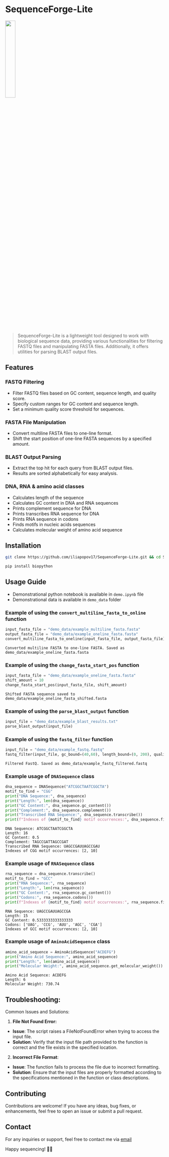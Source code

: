 # SequenceForge-Lite

<div style='justify-content: center'>
<img src="https://github.com/iliapopov17/SequenceForge-Lite/blob/main/imgs/logo.png" align='center', width="25%">
</div>

> SequenceForge-Lite is a lightweight tool designed to work with biological sequence data, providing various functionalities for filtering FASTQ files and manipulating FASTA files. Additionally, it offers utilities for parsing BLAST output files.

## Features
### FASTQ Filtering
- Filter FASTQ files based on GC content, sequence length, and quality score.
- Specify custom ranges for GC content and sequence length.
- Set a minimum quality score threshold for sequences.
### FASTA File Manipulation
- Convert multiline FASTA files to one-line format.
- Shift the start position of one-line FASTA sequences by a specified amount.
### BLAST Output Parsing
- Extract the top hit for each query from BLAST output files.
- Results are sorted alphabetically for easy analysis.
### DNA, RNA & amino acid classes
- Calculates length of the sequence
- Calculates GC content in DNA and RNA sequences
- Prints complement sequence for DNA
- Prints transcribes RNA sequence for DNA
- Prints RNA sequence in codons
- Finds motifs in nucleic acids sequences
- Calculates molecular weight of amino acid sequence

## Installation

```bash
git clone https://github.com/iliapopov17/SequenceForge-Lite.git && cd SequenceForge-Lite
```

```bash
pip install biopython
```

## Usage Guide
- Demonstrational python notebook is available in `demo.ipynb` file
- Demonstrational data is available in `demo_data` folder

### Example of using the `convert_multiline_fasta_to_online` function

```python
input_fasta_file = "demo_data/example_multiline_fasta.fasta"
output_fasta_file = "demo_data/example_oneline_fasta.fasta"
convert_multiline_fasta_to_oneline(input_fasta_file, output_fasta_file)
```

```
Converted multiline FASTA to one-line FASTA. Saved as demo_data/example_oneline_fasta.fasta
```

### Example of using the `change_fasta_start_pos` function

```python
input_fasta_file = "demo_data/example_oneline_fasta.fasta"
shift_amount = 10
change_fasta_start_pos(input_fasta_file, shift_amount)
```

```
Shifted FASTA sequence saved to demo_data/example_oneline_fasta_shifted.fasta
```

### Example of using the `parse_blast_output` function

```python
input_file = "demo_data/example_blast_results.txt"
parse_blast_output(input_file)
```

### Example of using the `fastq_filter` function

```python
input_file = "demo_data/example_fastq.fastq"
fastq_filter(input_file, gc_bound=(40,60), length_bound=(0, 200), quality_threshold=25)
```

```
Filtered FastQ. Saved as demo_data/example_fastq_filtered.fastq
```

### Example usage of `DNASequence` class

```python
dna_sequence = DNASequence("ATCGGCTAATCGGCTA")
motif_to_find = "CGG"
print("DNA Sequence:", dna_sequence)
print("Length:", len(dna_sequence))
print("GC Content:", dna_sequence.gc_content())
print("Complement:", dna_sequence.complement())
print("Transcribed RNA Sequence:", dna_sequence.transcribe())
print(f"Indexes of {motif_to_find} motif occurrences:", dna_sequence.find_motif(motif_to_find))
```

```
DNA Sequence: ATCGGCTAATCGGCTA
Length: 16
GC Content: 0.5
Complement: TAGCCGATTAGCCGAT
Transcribed RNA Sequence: UAGCCGAUUAGCCGAU
Indexes of CGG motif occurrences: [2, 10]
```

### Example usage of `RNASequence` class

```python
rna_sequence = dna_sequence.transcribe()
motif_to_find = "GCC"
print("RNA Sequence:", rna_sequence)
print("Length:", len(rna_sequence))
print("GC Content:", rna_sequence.gc_content())
print("Codons:", rna_sequence.codons())
print(f"Indexes of {motif_to_find} motif occurrences:", rna_sequence.find_motif(motif_to_find))
```

```
RNA Sequence: UAGCCGAUUAGCCGA
Length: 15
GC Content: 0.5333333333333333
Codons: ['UAG', 'CCG', 'AUU', 'AGC', 'CGA']
Indexes of GCC motif occurrences: [2, 10]
```

### Example usage of `AminoAcidSequence` class

```python
amino_acid_sequence = AminoAcidSequence("ACDEFG")
print("Amino Acid Sequence:", amino_acid_sequence)
print("Length:", len(amino_acid_sequence))
print("Molecular Weight:", amino_acid_sequence.get_molecular_weight())
```

```
Amino Acid Sequence: ACDEFG
Length: 6
Molecular Weight: 730.74
```

## Troubleshooting:
Common Issues and Solutions:
1. **File Not Found Error:**
- **Issue**: The script raises a FileNotFoundError when trying to access the input file.
- **Solution**: Verify that the input file path provided to the function is correct and the file exists in the specified location.
2. **Incorrect File Format**:
- **Issue**: The function fails to process the file due to incorrect formatting.
- **Solution**: Ensure that the input files are properly formatted according to the specifications mentioned in the function or class descriptions.

## Contributing
Contributions are welcome! If you have any ideas, bug fixes, or enhancements, feel free to open an issue or submit a pull request.

## Contact
For any inquiries or support, feel free to contact me via [email](mailto:iljapopov17@gmail.com)

Happy sequencing! 🧬🔬
